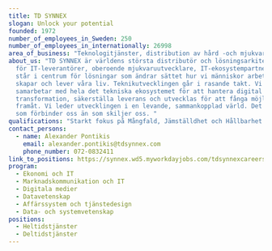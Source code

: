 ```yaml
---
title: TD SYNNEX
slogan: Unlock your potential
founded: 1972
number_of_employees_in_Sweden: 250
number_of_employees_in_internationally: 26998
area_of_business: "Teknologitjänster, distribution av hård -och mjukvara samt Cloudtjänster. "
about_us: "TD SYNNEX är världens största distributör och lösningsarkitektcentral
  för IT-leverantörer, oberoende mjukvaruutvecklare, IT-ekosystempartners och
  står i centrum för lösningar som ändrar sättet hur vi människor arbetar,
  skapar och lever våra liv. Teknikutvecklingen går i rasande takt. Vi
  samarbetar med hela det tekniska ekosystemet för att hantera digital
  transformation, säkerställa leverans och utvecklas för att fånga möjligheter
  framåt. Vi leder utvecklingen i en levande, sammankopplad värld. Det finns mer
  som förbinder oss än som skiljer oss. "
qualifications: "Starkt fokus på Mångfald, Jämställdhet och Hållbarhet. "
contact_persons:
  - name: Alexander Pontikis
    email: alexander.pontikis@tdsynnex.com
    phone_number: 072-0832411
link_to_positions: https://synnex.wd5.myworkdayjobs.com/tdsynnexcareers
program:
  - Ekonomi och IT
  - Marknadskommunikation och IT
  - Digitala medier
  - Datavetenskap
  - Affärssystem och tjänstedesign
  - Data- och systemvetenskap
positions:
  - Heltidstjänster
  - Deltidstjänster
---
```

